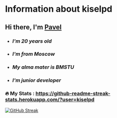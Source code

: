  # Information about kiselpd

 ## Hi there, I'm [Pavel](https://kiselpd.ru/)
 
- ### *I'm 20 years old*
- ### *I'm from Moscow*
- ### *My alma mater is BMSTU*
- ### *I'm junior developer*


### :fire: My Stats : https://github-readme-streak-stats.herokuapp.com/?user=kiselpd

[![GitHub Streak](http://github-readme-streak-stats.herokuapp.com?user=kiselpd&theme=dark&background=000000)](https://git.io/streak-stats)

